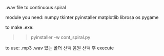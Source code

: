 .wav file to continuous spiral

module you need:
numpy
tkinter
pyinstaller
matplotlib
librosa
os
pygame

to make .exe: 
>> pyinstaller -w cont_spiral.py

to use:
.mp3 .wav 있는 폴더 선택
음원 선택 후 execute
